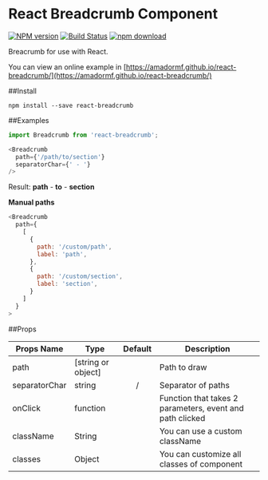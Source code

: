 # React Breadcrumb Component

[![NPM version][npm-image]][npm-url]
[![Build Status](https://travis-ci.org/amadormf/react-pag.svg?branch=master)](https://travis-ci.org/amadormf/react-breadcrumb)
[![npm download][download-image]][download-url]

[npm-image]: http://img.shields.io/npm/v/react-breadcrumb.svg?style=flat-square
[npm-url]: http://npmjs.org/package/react-breadcrumb
[download-image]: https://img.shields.io/npm/dm/react-breadcrumb.svg?style=flat-square
[download-url]: https://npmjs.org/package/react-breadcrumb

Breacrumb for use with React.

You can view an online example in [https://amadormf.github.io/react-breadcrumb/](https://amadormf.github.io/react-breadcrumb/)

##Install

`npm install --save react-breadcrumb`

##Examples
```javascript
import Breadcrumb from 'react-breadcrumb';
```
```javascript
<Breadcrumb
  path={'/path/to/section'}
  separatorChar={' - '}
/>
```
Result:
__path__ - __to__ - __section__

**Manual paths**
```javascript
<Breadcrumb
  path={
    [
      {
        path: '/custom/path',
        label: 'path',
      },
      {
        path: '/custom/section',
        label: 'section',
      }
    ]
  }
>  
```


##Props

|Props Name | Type         | Default  | Description              |
|-----------|--------------|:--------:|----------------|
|path       |[string or object]       |          |Path to draw|
|separatorChar|string   |/            |Separator of paths               |
|onClick    |function   |             |Function that takes 2 parameters, event and path clicked|
|className   |String     |            |You can use a custom className|
|classes    |Object |                 |You can customize all classes of component|

